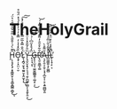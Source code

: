 # TheHolyGrail
Ḩ̵̨̧̡̨̡͙̥̳͍̬̩̘̘̳͓̻̳̯̲̬͂͊̀́͗̌̌̎̀̈̋̎̌̑̒̽̄͛̔̈́͘̚͜ͅȌ̵̧̡̦͓̤̤̩̮̆̽̾̾̒̿̊̓̉͐̀̄͐́̉̽̈́̎̊̕̕Ĺ̷̨̧̪̘̱͓̘̰͍̮̝̭̫͙̩̂̑̿̽̅̋̿̀̈́̂̍́̊̓̽͘͜͠͠ͅY̵̨̘̬̮͙͉͎͉͉͉̯͎̪͚̣̫̻͎̖̝̱̙̭͕̏̎̓͂̐̽̾̈́̾͘͜ ̶̢͕̘͔̈̂́̊̽̋͆͑́̇̌͝ͅG̶̢̨̩̫͉̖̫̼͍̳͇̭̹͚̗̠͔̀͜Ř̷̢̛̯̠͍̳̝͚͋̊̆̐̓͌̐̿̄̐͌̒́̕͝Ạ̵̧̨̱̣͔̱̹͎̘̝̲̮͎̹̥͕͍̪̻̬͈̌͌̊̀I̵̛̺͖͚͍͉̙͚̻̎̌̃̾̋̈̅̑̒́̑̀̅̈̄̚͠L̴̙͎̝̜̙͔̏̐̽̽̀̀̽̈̂͑̽̑͗̋̕̚͝
